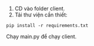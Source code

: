 1. CD vào folder client.
2. Tải thư viện cần thiết:
```
pip install -r requirements.txt
```

Chạy main.py để chạy client.